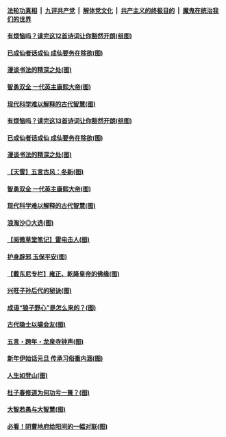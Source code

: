 

####  [法轮功真相](../../../../basic/blob/master/README.md?t=01050731) &nbsp;|&nbsp; [九评共产党](../../../../9ping.md/blob/master/README.md?t=01050731) &nbsp;|&nbsp; [解体党文化](../../../../jtdwh.md/blob/master/README.md?t=01050731)  &nbsp;|&nbsp; [共产主义的终极目的](../../../../gczydzjmd.md/blob/master/README.md?t=01050731) &nbsp;|&nbsp; [魔鬼在统治我们的世界](../../../../mgztzwmdsj.md/blob/master/README.md?t=01050731) 

#### [有烦恼吗？读完这12首诗词让你豁然开朗(组图)](../pages/p7/957896.md?t=01050731) 

#### [已成仙者话成仙 成仙要务在除欲(图)](../pages/p7/957884.md?t=01050731) 

#### [漫谈书法的精深之处(图)](../pages/p7/957830.md?t=01050731) 

#### [智勇双全 一代英主康熙大帝(图)](../pages/p7/956212.md?t=01050731) 


#### [现代科学难以解释的古代智慧(图)](../pages/p7/957823.md?t=01050731) 

#### [有烦恼吗？读完这13首诗词让你豁然开朗(组图)](../pages/p7/957896.md?t=01050731) 

#### [已成仙者话成仙 成仙要务在除欲(图)](../pages/p7/957884.md?t=01050731) 

#### [漫谈书法的精深之处(图)](../pages/p7/957830.md?t=01050731) 

#### [【天雪】五言古风：冬新(图)](../pages/p7/957844.md?t=01050731) 

#### [智勇双全 一代英主康熙大帝(图)](../pages/p7/956212.md?t=01050731) 


#### [现代科学难以解释的古代智慧(图)](../pages/p7/957823.md?t=01050731) 

#### [浪淘沙◎大选(图)](../pages/p7/957740.md?t=01050731) 

#### [【阅微草堂笔记】雷电击人(图)](../pages/p7/956823.md?t=01050731) 

#### [护身辟邪 玉保平安(图)](../pages/p7/957594.md?t=01050731) 

#### [【戴东尼专栏】雍正、乾隆皇帝的佛缘(图)](../pages/p7/951682.md?t=01050731) 

#### [兴旺子孙后代的秘诀(图)](../pages/p7/957592.md?t=01050731) 

#### [成语“狼子野心”是怎么来的？(图)](../pages/p7/957739.md?t=01050731) 

#### [古代隐士以啸会友(图)](../pages/p7/957286.md?t=01050731) 

#### [五言・跨年・龙泉寺钟声(图)](../pages/p7/957656.md?t=01050731) 

#### [新年伊始话元旦 传承习俗重内涵(图)](../pages/p7/957426.md?t=01050731) 

#### [人生如登山(图)](../pages/p7/957514.md?t=01050731) 

#### [杜子春修道为何功亏一篑？(图)](../pages/p7/957513.md?t=01050731) 

#### [大智若愚与大智慧(图)](../pages/p7/957199.md?t=01050731) 

#### [必看！阴曹地府给阳间的一幅对联(图)](../pages/p7/957416.md?t=01050731) 

